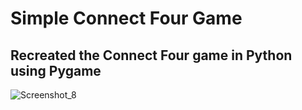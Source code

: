 # Simple Connect Four Game

## Recreated the Connect Four game in Python using Pygame

![Screenshot_8](https://github.com/gabrielbucur24/Connect-Four---Game/assets/92383719/5965fe32-2aeb-40c4-89dd-81961ce8e85d)
